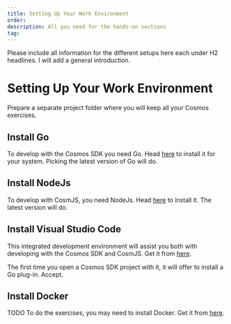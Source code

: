 ```yaml
---
title: Setting Up Your Work Environment
order:
description: All you need for the hands-on sections
tag:
---
```


Please include all information for the different setups here each under H2 headlines. I will add a general introduction.

# Setting Up Your Work Environment

Prepare a separate project folder where you will keep all your Cosmos exercises.

## Install Go

To develop with the Cosmos SDK you need Go. Head [here](https://go.dev/doc/install) to install it for your system. Picking the latest version of Go will do.

## Install NodeJs

To develop with CosmJS, you need NodeJs. Head [here](https://nodejs.org/en/download/) to install it. The latest version will do.

## Install Visual Studio Code

This integrated development environment will assist you both with developing with the Cosmos SDK and CosmJS. Get it from [here](https://code.visualstudio.com/Download).

The first time you open a Cosmos SDK project with it, it will offer to install a Go plug-in. Accept.

## Install Docker

TODO
To do the exercises, you may need to install Docker. Get it from [here](https://docs.docker.com/engine/install/).
